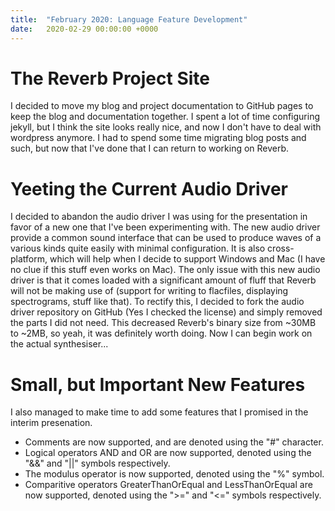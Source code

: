 ```yaml
---
title:  "February 2020: Language Feature Development"
date:   2020-02-29 00:00:00 +0000
---
```

# The Reverb Project Site
I decided to move my blog and project documentation to GitHub pages to keep the blog and documentation together. I spent a lot of time configuring jekyll, but I think the site looks really nice, and now I don't have to deal with wordpress anymore. I had to spend some time migrating blog posts and such, but now that I've done that I can return to working on Reverb.

# Yeeting the Current Audio Driver
I decided to abandon the audio driver I was using for the presentation in favor of a new one that I've been experimenting with. The new audio driver provide a common sound interface that can be used to produce waves of a various kinds quite easily with minimal configuration. It is also cross-platform, which will help when I decide to support Windows and Mac (I have no clue if this stuff even works on Mac). The only issue with this new audio driver is that it comes loaded with a significant amount of fluff that Reverb will not be making use of (support for writing to flacfiles, displaying spectrograms, stuff like that). To rectify this, I decided to fork the audio driver repository on GitHub (Yes I checked the license) and simply removed the parts I did not need. This decreased Reverb's binary size from ~30MB to ~2MB, so yeah, it was definitely worth doing. Now I can begin work on the actual synthesiser...

# Small, but Important New Features
I also managed to make time to add some features that I promised in the interim presenation.
- Comments are now supported, and are denoted using the "#" character.
- Logical operators AND and OR are now supported, denoted using the "&&" and "\|\|" symbols respectively.
- The modulus operator is now supported, denoted using the "%" symbol.
- Comparitive operators GreaterThanOrEqual and LessThanOrEqual are now supported, denoted using the ">=" and "<=" symbols respectively.